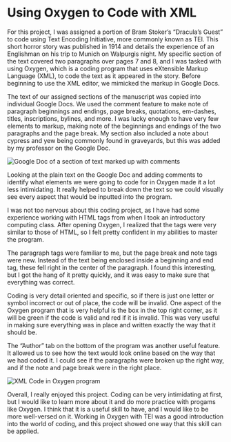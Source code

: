 # Using Oxygen to Code with XML
For this project, I was assigned a portion of Bram Stoker’s “Dracula’s Guest” to code using Text Encoding Initiative, more commonly known as TEI. This short horror story was published in 1914 and details the experience of an Englishman on his trip to Munich on Walpurgis night. My specific section of the text covered two paragraphs over pages 7 and 8, and I was tasked with using Oxygen, which is a coding program that uses eXtensible Markup Language (XML), to code the text as it appeared in the story. Before beginning to use the XML editor, we mimicked the markup in Google Docs.

The text of our assigned sections of the manuscript was copied into individual Google Docs. We used the comment feature to make note of paragraph beginnings and endings, page breaks, quotations, em-dashes, titles, inscriptions, bylines, and more. I was lucky enough to have very few elements to markup, making note of the beginnings and endings of the two paragraphs and the page break. My section also included a note about cypress and yew being commonly found in graveyards, but this was added by my professor on the Google Doc. 
  
![Google Doc of a section of text marked up with comments](https://maggieflan18.github.io/Maggie-Flanagan/images/GoogleDocMarkup.jpg)

Looking at the plain text on the Google Doc and adding comments to identify what elements we were going to code for in Oxygen made it a lot less intimidating. It really helped to break down the text so we could visually see every aspect that would be inputted into the program.
  
I was not too nervous about this coding project, as I have had some experience working with HTML tags from when I took an introductory computing class. After opening Oxygen, I realized that the tags were very similar to those of HTML, so I felt pretty confident in my abilities to master the program. 

The paragraph tags were familiar to me, but the page break and note tags were new. Instead of the text being enclosed inside a beginning and end tag, these fell right in the center of the paragraph. I found this interesting, but I got the hang of it pretty quickly, and it was easy to make sure that everything was correct. 
  
Coding is very detail oriented and specific, so if there is just one letter or symbol incorrect or out of place, the code will be invalid. One aspect of the Oxygen program that is very helpful is the box in the top right corner, as it will be green if the code is valid and red if it is invalid. This was very useful in making sure everything was in place and written exactly the way that it should be. 

The “Author” tab on the bottom of the program was another useful feature. It allowed us to see how the text would look online based on the way that we had coded it. I could see if the paragraphs were broken up the right way, and if the note and page break were in the right place. 

![XML Code in Oxygen program](https://maggieflan18.github.io/Maggie-Flanagan/images/TEICodeFinal.jpg)

Overall, I really enjoyed this project. Coding can be very intimidating at first, but I would like to learn more about it and do more practice with progams like Oxygen. I think that it is a useful skill to have, and I would like to be more well-versed on it. Working in Oxygen with TEI was a good introduction into the world of coding, and this project showed one way that this skill can be applied.
